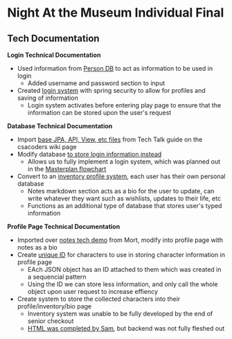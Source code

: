 # Night At the Museum Individual Final

## Tech Documentation

**Login Technical Documentation**
- Used information from [Person DB](https://github.com/zenxha/musicgacha/tree/main/src/main/java/com/musicgacha/controllers/database/person) to act as information to be used in login
  - Added username and password section to input  
- Created [login system](https://github.com/zenxha/musicgacha/tree/main/src/main/java/com/musicgacha/controllers/security) with spring security to allow for profiles and saving of information
  - Login system activates before entering play page to ensure that the information can be stored upon the user's request

**Database Technical Documentation**
- Import [base JPA, API, View, etc files](https://github.com/zenxha/musicgacha/tree/main/src/main/java/com/musicgacha/controllers/database/person) from Tech Talk guide on the csacoders wiki page
- Modify database [to store login information instead](https://github.com/zenxha/musicgacha/tree/main/src/main/java/com/musicgacha/controllers/database)
  - Allows us to fully implement a login system, which was planned out in the [Masterplan flowchart](https://docs.google.com/drawings/d/1J8H0ygz2QkCI40XRQpPd7W-9kpfUwOEN2dKYtuCUNqI/edit?usp=sharing)
- Convert to an [inventory profile system](https://github.com/zenxha/musicgacha/tree/main/src/main/java/com/musicgacha/controllers/database/note), each user has their own personal database
  - Notes markdown section acts as a bio for the user to update, can write whatever they want such as wishlists, updates to their life, etc
  - Functions as an additional type of database that stores user's typed information

**Profile Page Technical Documentation**
- Imported over [notes tech demo](https://github.com/zenxha/musicgacha/tree/main/src/main/java/com/musicgacha/controllers/database/note) from Mort, modify into profile page with notes as a bio
- Create [unique ID](https://github.com/zenxha/musicgacha/blob/6a1ef76752ce09fdc7434989592676fa50d11ee0/src/main/resources/static/json/characters/common.json#L30) for characters to use in storing character information in profile page
  - EAch JSON object has an ID attached to them which was created in a sequencial pattern
  - Using the ID we can store less information, and only call the whole object upon user request to increase effiency 
- Create system to store the collected characters into their profile/inventory/bio page
  - Inventory system was unable to be fully developed by the end of senior checkout
  - [HTML was completed by Sam](https://github.com/zenxha/musicgacha/blob/main/src/main/resources/templates/homesite/inventory.html), but backend was not fully fleshed out
